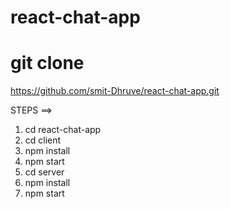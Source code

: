 # react-chat-app
# git clone 
https://github.com/smit-Dhruve/react-chat-app.git

STEPS ==>

1. cd react-chat-app
2. cd client
3. npm install
4. npm start
5. cd server
6. npm install
7. npm start

